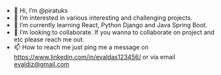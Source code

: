 - 👋 Hi, I’m @piratuks
- 👀 I’m interested in various interesting and challenging projects.
- 🌱 I’m currently learning React, Python Django and Java Spring Boot.
- 💞️ I’m looking to collaborate. If you wanna to collaborate on project and etc please reach me out.
- 📫 How to reach me just ping me a message on https://www.linkedin.com/in/evaldas123456/ or via email evaldiz@gmail.com

<!---
piratuks/piratuks is a ✨ special ✨ repository because its `README.md` (this file) appears on your GitHub profile.
You can click the Preview link to take a look at your changes.
--->
